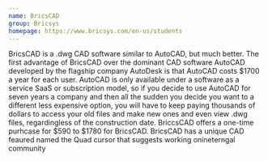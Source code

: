 ```yaml
---
name: BricsCAD
group: Bricsys
homepage: https://www.bricsys.com/en-us/students
---
```


BricsCAD is a .dwg CAD software similar to AutoCAD, but much better. The first advantage of BricsCAD over the dominant CAD software AutoCAD developed by the flagship company AutoDesk is that AutoCAD costs $1700 a year for each user. AutoCAD is only available under a software as a service SaaS or subscription model, so if you decide to use AutoCAD for seven years a company and then all the sudden you decide you want to a different less expensive option, you will have to keep paying thousands of dollars to access your old files and make new ones and even view .dwg files, regardingless of the construction date.
BriccsCAD offers a one-time purhcase for $590 to $1780 for BricsCAD.
BricsCAD has a unique CAD feaured named the Quad cursor that suggests working onineterngal  community